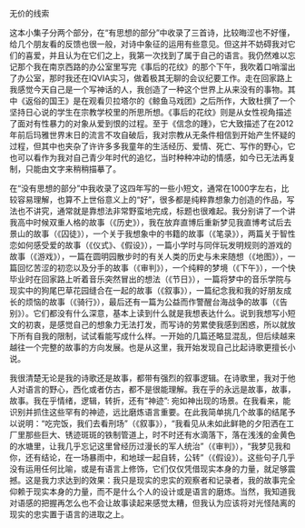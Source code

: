 无价的线索

这本小集子分两个部分，在“有思想的部分”中收录了三首诗，比较晦涩也不好懂，给几个朋友看的反馈也很一般，对诗中象征的运用有些意见。但这并不妨碍我对它们的喜爱，并且认为在它们之上，我第一次找到了属于自己的语言。我仍然难以忘记那个我在南京西路的办公室里写完《事后的花纹》的那个下午，我吹着口哨溜出了办公室，那时我还在IQVIA实习，做着极其无聊的会议纪要工作。走在回家路上我感觉今天自己是一个写神话的人，我创造了一种这个世界上从来没有的事物。其中《返俗的国王》是在观看贝拉塔尔的《鲸鱼马戏团》之后所作，大致杜撰了一个坚持日心说的学生在宗教学校里的所思所想。《事后的花纹》则是从女性视角描述了面对有性暴力的对象从爱到恨的过程。至于《信念的踵》，它大致描述了在2012年前后玛雅世界末日的流言不攻自破后，我对宗教从无条件相信到开始产生怀疑的过程，但其中也夹杂了许许多多我童年的生活经历、爱情、死亡、写作的野心，它也可以看作为我对自己青少年时代的追忆，当时种种冲动的情感，如今已无法再复制，只能由文字来稍稍描摹了。

在“没有思想的部分”中我收录了这四年写的一些小短文，通常在1000字左右，比较容易理解，也算不上世俗意义上的“好”，很多都是纯粹靠想象力创造的作品，写法也不讲究，通常就是靠想法非常野蛮地完成，标题也很难起。我分别讲了一个讲我高中时候双重人格的故事（《历史》），我在放弃直博后重新梦见我直博考试后去景山的故事（《囚徒》），一个关于我想象中的书籍的故事（《笔录》），两篇关于智性恋如何感受爱的故事（《仪式》、《假设》），一篇小学时与同伴玩发明规则的游戏的故事（《游戏》），一篇在圆明园散步时的有关人类的历史与未来随想（《地图》），一篇回忆苦涩的初恋以及分手的故事（《审判》），一个纯粹的梦境（《下午》），一个快毕业时在回家路上听着音乐突然冒出的想法（《节日》），一篇将梦中的音乐学院与现实中的狗尾巴草花园缝合在一起的故事（《叙事》），一篇纪念我和我的好朋友成长的烦恼的故事（《骑行》），最后还有一篇为公益而作警醒台海战争的故事（《告别》）。它们都没有什么深意，基本上读到什么就是我想表达什么。说到我想写小短文的初衷，是感觉自己的想象力无法打发，而写诗的劳累使我感到困惑，所以就放下所有自我的限制，试试看能写成什么样。一开始的几篇还略显混乱，但后续越来越往一个完整的故事的方向发展。也是从这里，我开始发现自己比起诗歌更擅长小说。

我很清楚无论是我的诗歌还是故事，都带有强烈的叙事逻辑。在诗歌里，我对于他人对语言的野心，西化或者仿古，都不是很能理解。我在乎的永远是故事，故事，故事。我在乎情绪，逻辑，转折，还有“神迹”: 宛如神出现的场景。在我看来，能识别并抓住这些罕有的神迹，远比磨炼语言重要。在此我简单挑几个故事的结尾予以说明：“吃完饭，我们去看刑场”（《叙事》），“我看见从未如此鲜艳的夕阳洒在工厂里那些巨大、锈迹斑斑的铁制管道上，时不时还有水滴落下，落在浅浅的金黄色的水塘里，让我几乎忘记这里曾经历过漫长的军人统治”（《审判》），“我梦见我和你，还有结论，在一场暴雨中，和地球一起自转，公转”（《假设》）。这些句子几乎没有运用任何比喻，或是有语言上修饰，它们仅仅凭借现实本身的力量，就足够震撼。这是我力求达到的效果：我只是现实的忠实的观察者和记录者，我的故事完全仰赖于现实本身的力量，而不是什么个人的设计或是语言的磨炼。当然，我知道我对语感的把握再怎么也不会让故事读起来感觉太糟，但我认为应该将对光怪陆离的现实的忠实置于语言的进取之上。

